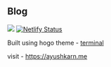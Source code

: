 ## Blog
![](https://img.shields.io/github/last-commit/eldraco19/eldraco19.github.io)
[![Netlify Status](https://api.netlify.com/api/v1/badges/0746e9b2-ddea-48dc-adea-051137272970/deploy-status)](https://app.netlify.com/sites/eldraco/deploys)


Built using hogo theme - [terminal](https://themes.gohugo.io/hugo-theme-terminal/)

visit - https://ayushkarn.me
